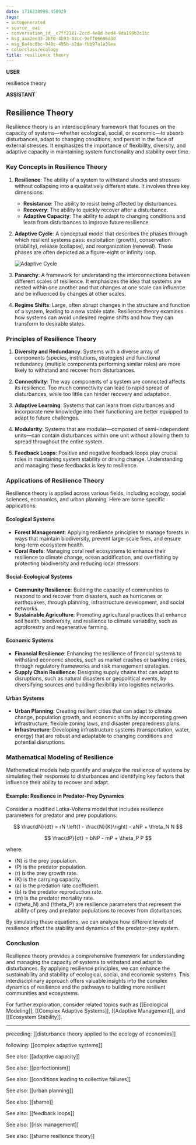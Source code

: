 ```yaml
---
date: 1716238998.450929
tags:
- autogenerated
- source__oai
- conversation_id__c7ff2181-2ccd-4e8d-bed4-9da199b2c1bc
- msg_aaa2ee33-2bf0-4b93-83cc-9eff06696d3d
- msg_6a4bc0bc-948c-495b-b2da-fbb97a1a39ea
- colorclass/ecology
title: resilience theory
---
```


**USER**

resilience theory


**ASSISTANT**

## Resilience Theory

Resilience theory is an interdisciplinary framework that focuses on the capacity of systems—whether ecological, social, or economic—to absorb disturbances, adapt to changing conditions, and persist in the face of external stresses. It emphasizes the importance of flexibility, diversity, and adaptive capacity in maintaining system functionality and stability over time.

### Key Concepts in Resilience Theory

1. **Resilience**: The ability of a system to withstand shocks and stresses without collapsing into a qualitatively different state. It involves three key dimensions:
   - **Resistance**: The ability to resist being affected by disturbances.
   - **Recovery**: The ability to quickly recover after a disturbance.
   - **Adaptive Capacity**: The ability to adapt to changing conditions and learn from disturbances to improve future resilience.

2. **Adaptive Cycle**: A conceptual model that describes the phases through which resilient systems pass: exploitation (growth), conservation (stability), release (collapse), and reorganization (renewal). These phases are often depicted as a figure-eight or infinity loop.

   ![Adaptive Cycle](https://upload.wikimedia.org/wikipedia/commons/thumb/a/af/Adaptive_Cycle.png/600px-Adaptive_Cycle.png)

3. **Panarchy**: A framework for understanding the interconnections between different scales of resilience. It emphasizes the idea that systems are nested within one another and that changes at one scale can influence and be influenced by changes at other scales.

4. **Regime Shifts**: Large, often abrupt changes in the structure and function of a system, leading to a new stable state. Resilience theory examines how systems can avoid undesired regime shifts and how they can transform to desirable states.

### Principles of Resilience Theory

1. **Diversity and Redundancy**: Systems with a diverse array of components (species, institutions, strategies) and functional redundancy (multiple components performing similar roles) are more likely to withstand and recover from disturbances.

2. **Connectivity**: The way components of a system are connected affects its resilience. Too much connectivity can lead to rapid spread of disturbances, while too little can hinder recovery and adaptation.

3. **Adaptive Learning**: Systems that can learn from disturbances and incorporate new knowledge into their functioning are better equipped to adapt to future challenges.

4. **Modularity**: Systems that are modular—composed of semi-independent units—can contain disturbances within one unit without allowing them to spread throughout the entire system.

5. **Feedback Loops**: Positive and negative feedback loops play crucial roles in maintaining system stability or driving change. Understanding and managing these feedbacks is key to resilience.

### Applications of Resilience Theory

Resilience theory is applied across various fields, including ecology, social sciences, economics, and urban planning. Here are some specific applications:

#### Ecological Systems

- **Forest Management**: Applying resilience principles to manage forests in ways that maintain biodiversity, prevent large-scale fires, and ensure long-term ecosystem health.
- **Coral Reefs**: Managing coral reef ecosystems to enhance their resilience to climate change, ocean acidification, and overfishing by protecting biodiversity and reducing local stressors.

#### Social-Ecological Systems

- **Community Resilience**: Building the capacity of communities to respond to and recover from disasters, such as hurricanes or earthquakes, through planning, infrastructure development, and social networks.
- **Sustainable Agriculture**: Promoting agricultural practices that enhance soil health, biodiversity, and resilience to climate variability, such as agroforestry and regenerative farming.

#### Economic Systems

- **Financial Resilience**: Enhancing the resilience of financial systems to withstand economic shocks, such as market crashes or banking crises, through regulatory frameworks and risk management strategies.
- **Supply Chain Resilience**: Designing supply chains that can adapt to disruptions, such as natural disasters or geopolitical events, by diversifying sources and building flexibility into logistics networks.

#### Urban Systems

- **Urban Planning**: Creating resilient cities that can adapt to climate change, population growth, and economic shifts by incorporating green infrastructure, flexible zoning laws, and disaster preparedness plans.
- **Infrastructure**: Developing infrastructure systems (transportation, water, energy) that are robust and adaptable to changing conditions and potential disruptions.

### Mathematical Modeling of Resilience

Mathematical models help quantify and analyze the resilience of systems by simulating their responses to disturbances and identifying key factors that influence their ability to recover and adapt.

#### Example: Resilience in Predator-Prey Dynamics

Consider a modified Lotka-Volterra model that includes resilience parameters for predator and prey populations:

$$
\frac{dN}{dt} = rN \left(1 - \frac{N}{K}\right) - aNP + \theta_N N
$$

$$
\frac{dP}{dt} = bNP - mP + \theta_P P
$$

where:
- \(N\) is the prey population.
- \(P\) is the predator population.
- \(r\) is the prey growth rate.
- \(K\) is the carrying capacity.
- \(a\) is the predation rate coefficient.
- \(b\) is the predator reproduction rate.
- \(m\) is the predator mortality rate.
- \(\theta_N\) and \(\theta_P\) are resilience parameters that represent the ability of prey and predator populations to recover from disturbances.

By simulating these equations, we can analyze how different levels of resilience affect the stability and dynamics of the predator-prey system.

### Conclusion

Resilience theory provides a comprehensive framework for understanding and managing the capacity of systems to withstand and adapt to disturbances. By applying resilience principles, we can enhance the sustainability and stability of ecological, social, and economic systems. This interdisciplinary approach offers valuable insights into the complex dynamics of resilience and the pathways to building more resilient communities and ecosystems.

For further exploration, consider related topics such as [[Ecological Modeling]], [[Complex Adaptive Systems]], [[Adaptive Management]], and [[Ecosystem Stability]].


---

preceding: [[disturbance theory applied to the ecology of economies]]  


following: [[complex adaptive systems]]

See also: [[adaptive capacity]]


See also: [[perfectionism]]


See also: [[conditions leading to collective failures]]


See also: [[urban planning]]


See also: [[shame]]


See also: [[feedback loops]]


See also: [[risk management]]


See also: [[shame resilience theory]]